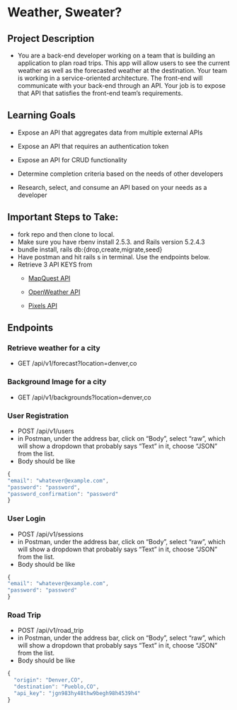 # Weather, Sweater?

## Project Description
 - You are a back-end developer working on a team that is building an application to plan road trips. This app will allow users to see the current weather as well as the forecasted weather at the destination.
  Your team is working in a service-oriented architecture. The front-end will communicate with your back-end through an API. Your job is to expose that API that satisfies the front-end team’s requirements.

## Learning Goals


- Expose an API that aggregates data from multiple external APIs
- Expose an API that requires an authentication token
- Expose an API for CRUD functionality
- Determine completion criteria based on the needs of other developers

- Research, select, and consume an API based on your needs as a developer
## Important Steps to Take:
  - fork repo and then clone to local.
  - Make sure you have rbenv install 2.5.3. and Rails version 5.2.4.3
  -  bundle install, rails db:{drop,create,migrate,seed}
  - Have postman and hit rails s in terminal. Use the endpoints below.
  - Retrieve 3 API KEYS from
      - [MapQuest API](https://developer.mapquest.com/documentation/geocoding-api/)
      - [OpenWeather API](https://openweathermap.org/api/one-call-api)

      - [Pixels API](https://www.pexels.com/api/)


## Endpoints
 ### Retrieve weather for a city
  - GET /api/v1/forecast?location=denver,co


### Background Image for a city
  - GET /api/v1/backgrounds?location=denver,co

### User Registration

  - POST /api/v1/users
  - in Postman, under the address bar, click on “Body”, select “raw”, which will show a dropdown that probably says “Text” in it, choose “JSON” from the list.
  - Body should be like
  ``` javascript
{
  "email": "whatever@example.com",
  "password": "password",
  "password_confirmation": "password"
}
```

### User Login

  - POST /api/v1/sessions
  - in Postman, under the address bar, click on “Body”, select “raw”, which will show a dropdown that probably says “Text” in it, choose “JSON” from the list.
  - Body should be like
  ``` javascript
{
  "email": "whatever@example.com",
  "password": "password"
}
```

### Road Trip

  - POST /api/v1/road_trip
  - in Postman, under the address bar, click on “Body”, select “raw”, which will show a dropdown that probably says “Text” in it, choose “JSON” from the list.
  - Body should be like

``` javascript
{
  "origin": "Denver,CO",
  "destination": "Pueblo,CO",
  "api_key": "jgn983hy48thw9begh98h4539h4"
}
```